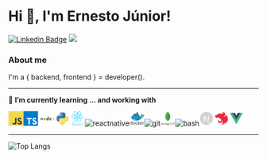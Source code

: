 # Hi 👋, I'm Ernesto Júnior!
[![Linkedin Badge](https://img.shields.io/badge/-LinkedIn-blue?style=flat-square&logo=Linkedin&logoColor=white&link=https://www.linkedin.com/in/ernestosjunior/)](https://www.linkedin.com/in/ernestosjunior/)
<a
    href="mailto:ernesto.sjunior@hotmail.com" 
    alt="Outlook"
    target="blank">
   <img src="https://img.shields.io/badge/-Outlook-537AF1?style=flat&logo=microsoft-outlook&logoColor=white" />
</a>

### About me
I'm a { backend, frontend } = developer().

----
🚀 **I’m currently learning ... and working with**

<img src="https://raw.githubusercontent.com/devicons/devicon/master/icons/javascript/javascript-original.svg" alt="javascript" width="30" height="30"/><img src="https://raw.githubusercontent.com/devicons/devicon/master/icons/typescript/typescript-original.svg" alt="typescript" width="30" height="30"/>
<img src="https://raw.githubusercontent.com/devicons/devicon/master/icons/nodejs/nodejs-original-wordmark.svg" alt="nodejs" width="30" height="30"/><img src="https://raw.githubusercontent.com/devicons/devicon/master/icons/python/python-original.svg" alt="python" width="30" height="30"/><img src="https://raw.githubusercontent.com/devicons/devicon/master/icons/react/react-original-wordmark.svg" alt="react" width="30" height="30"/><img src="https://reactnative.dev/img/header_logo.svg" alt="reactnative" width="30" height="30"/><img src="https://raw.githubusercontent.com/devicons/devicon/master/icons/docker/docker-original-wordmark.svg" alt="docker" width="30" height="30"/><img src="https://www.vectorlogo.zone/logos/git-scm/git-scm-icon.svg" alt="git" width="30" height="30"/><img src="https://raw.githubusercontent.com/devicons/devicon/master/icons/mongodb/mongodb-original-wordmark.svg" alt="mongodb" width="30" height="30"/><img src="https://www.vectorlogo.zone/logos/gnu_bash/gnu_bash-icon.svg" alt="bash" width="30" height="30"/><img src="https://github.com/vscode-icons/vscode-icons/blob/master/icons/file_type_next.svg" alt="nextjs" width="30" height="30"/><img src="https://github.com/vscode-icons/vscode-icons/blob/master/icons/file_type_nestjs.svg" alt="nestjs" width="30" height="30"/><img src="https://github.com/vscode-icons/vscode-icons/blob/master/icons/file_type_vue.svg" alt="vuejs" width="30" height="30"/>

----
<!--![GitHub stats](https://github-readme-stats.vercel.app/api?username=ernestosjunior&count_private=true&show_icons=true)-->
![Top Langs](https://github-readme-stats.vercel.app/api/top-langs/?username=ernestosjunior&hide,blade&layout=compact)


<!--
**ernestosjunior/ernestosjunior** is a ✨ _special_ ✨ repository because its `README.md` (this file) appears on your GitHub profile.

Here are some ideas to get you started:

- 🔭 I’m currently working on ...
- 🌱 I’m currently learning ...
- 👯 I’m looking to collaborate on ...
- 🤔 I’m looking for help with ...
- 💬 Ask me about ...
- 📫 How to reach me: ...
- 😄 Pronouns: ...
- ⚡ Fun fact: ...
-->
